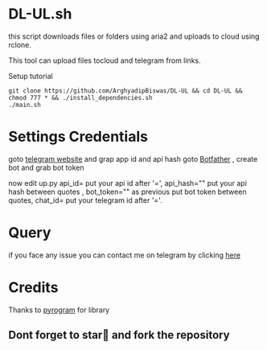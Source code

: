 # DL-UL.sh
this script downloads files or folders using aria2 and uploads to cloud using rclone.

This tool can upload files tocloud and telegram from links.

Setup tutorial 
```
git clone https://github.com/ArghyadipBiswas/DL-UL && cd DL-UL && chmod 777 * && ./install_dependencies.sh
./main.sh
```
# Settings Credentials
goto <a href=https://my.telegram.org/>telegram website</a> and grap app id and api hash
goto <a href=https://t.me/BotFather>Botfather</a> , create bot and grab bot token

now edit up.py api_id= put your api id after '=',
api_hash="" put your api hash between quotes ,
bot_token="" as previous put bot token between quotes,
chat_id= put your telegram id after '='.


# Query
if you face any issue you can contact me on telegram by clicking <a href=https://t.me/IamRooot>here</a> 


# Credits
Thanks to <a href=https://github.com/pyrogram>pyrogram</a> for library

<h2>Dont forget to star🌟 and fork the repository</h2>
